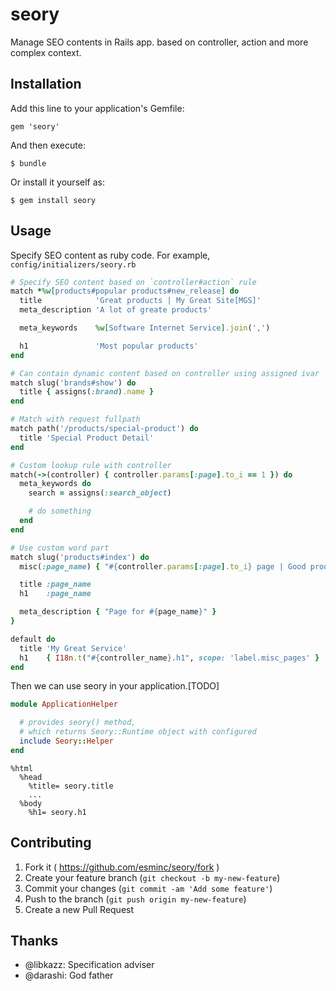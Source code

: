 # seory

Manage SEO contents in Rails app. based on controller, action and more complex context.

## Installation

Add this line to your application's Gemfile:

    gem 'seory'

And then execute:

    $ bundle

Or install it yourself as:

    $ gem install seory

## Usage

Specify SEO content as ruby code.  For example, `config/initializers/seory.rb`

```ruby
# Specify SEO content based on `controller#action` rule
match *%w[products#popular products#new_release] do
  title            'Great products | My Great Site[MGS]'
  meta_description 'A lot of greate products'

  meta_keywords    %w[Software Internet Service].join(',')

  h1               'Most popular products'
end

# Can contain dynamic content based on controller using assigned ivar
match slug('brands#show') do
  title { assigns(:brand).name }
end

# Match with request fullpath
match path('/products/special-product') do
  title 'Special Product Detail'
end

# Custom lookup rule with controller
match(->(controller) { controller.params[:page].to_i == 1 }) do
  meta_keywords do
    search = assigns(:search_object)

    # do something
  end
end

# Use custom word part
match slug('products#index') do
  misc(:page_name) { "#{controller.params[:page].to_i} page | Good products") }

  title :page_name
  h1    :page_name

  meta_description { "Page for #{page_name}" }
}

default do
  title 'My Great Service'
  h1    { I18n.t("#{controller_name}.h1", scope: 'label.misc_pages' }
end
```

Then we can use seory in your application.[TODO]
```ruby
module ApplicationHelper

  # provides seory() method,
  # which returns Seory::Runtime object with configured
  include Seory::Helper
end
```

```haml
%html
  %head
    %title= seory.title
    ...
  %body
    %h1= seory.h1
```

## Contributing

1. Fork it ( https://github.com/esminc/seory/fork )
2. Create your feature branch (`git checkout -b my-new-feature`)
3. Commit your changes (`git commit -am 'Add some feature'`)
4. Push to the branch (`git push origin my-new-feature`)
5. Create a new Pull Request

## Thanks

- @libkazz: Specification adviser
- @darashi: God father

